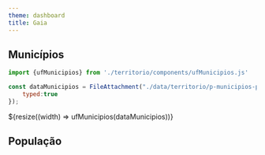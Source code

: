 ```yaml
---
theme: dashboard
title: Gaia
---
```


## Municípios

```js
import {ufMunicipios} from './territorio/components/ufMunicipios.js'
```

```js
const dataMunicipios = FileAttachment("./data/territorio/p-municipios-por-estado.csv").csv({
    typed:true
});
```

<div class="grid grid-cols-2">
  <div class="card">
    ${resize((width) => ufMunicipios(dataMunicipios))}
  </div>
</div>

## População